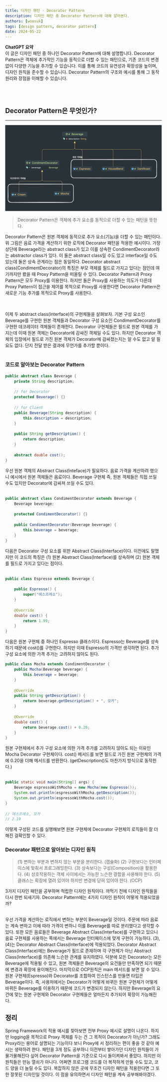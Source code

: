 ```yaml
---
title: 디자인 패턴 - Decorator Pattern
description: 디자인 패턴 중 Decorator Pattern에 대해 알아본다.
authors: [woosuk]
tags: [design pattern, decorator pattern]
date: 2024-05-22
---
```

**ChatGPT 요약**   
이 글은 디자인 패턴 중 하나인 Decorator Pattern에 대해 설명합니다. Decorator Pattern은 객체에 추가적인 기능을 동적으로 더할 수 있는 패턴으로, 기존 코드의 변경 없이 다양한 기능을 추가할 수 있습니다. 이를 통해 코드의 유연성과 확장성을 높이며, 디자인 원칙을 준수할 수 있습니다. Decorator Pattern의 구조와 예시를 통해 그 동작 원리와 장점을 이해할 수 있습니다.
<!-- truncate -->
<br></br>


## Decorator Pattern은 무엇인가?
---
![decorator-pattern.jpg](img/decorator-pattern.jpg)
> Decorator Pattern은 객체에 추가 요소를 동적으로 더할 수 있는 패턴을 뜻한다.  

Decorator Pattern은 원본 객체에 동적으로 추가 요소(기능)을 더할 수 있는 패턴이다. 
위 그림은 음료 가격을 계산하기 위한 로직에 Decorator 패턴을 적용한 예시이다. 
가장 상단에 Beverage라는 abstract class가 있고 이를 상속한 CondimentDecorator라는 abstractor class가 있다.
이 둘은 abstract class일 수도 있고 interface일 수도 있는데 둘은 상속 관계라는 점은 동일하다. 
Decorator abstract class(CondimentDecorator)의 특징은 부모 객체를 필드로 가지고 있다는 점인데 여기까지만 봤을 때 Proxy Pattern을 떠올릴 수 있다. 
Decorator Pattern과 Proxy Pattern은 모두 Proxy를 이용한다. 하지만 둘은 Proxy를 사용하는 의도가 다른데 Proxy Pattern이 접근을 제어를 목적으로 Proxy를 사용한다면 Decorator Pattern은 새로운 기능 추가를 목적으로 Proxy를 사용한다.   
<br></br>

이제 두 abstract class(interface)의 구현체들을 살펴보자. 
기본 구성 요소인 Beverage를 구현한 원본 객체들과 Decorator 구성 요소인 CondimentDecorator를 구현한 데코레이터 객체들이 존재한다. 
Decorator 구현체들은 필드로 원본 객체를 가지는데 이때 원본 객체는 Decorator에 감싸진 객체일 수도 있다. 하지만 Decorator 객체의 입장에서 필드로 가진 원본 객체가 Decorator에 감싸졌는지는 알 수도 없고 알 필요도 없다. 
단지 전달 받은 결과에 무언가를 추가할 뿐이다.
<br></br>

### 코드로 알아보는 Decorator Pattern
```java
public abstract class Beverage {
    private String description;

    // for Decorator
    protected Beverage() {}

    // for Client
    public Beverage(String description) {
        this.description = description;
    }

    public String getDescription() {
        return description;
    }

    abstract double cost();
}
```
우선 원본 객체의 Abstract Class(Inteface)가 필요하다. 음료 가격을 계산하려 했으니 예시에서 원본 객체들은 음료이다. Beverage 구현체 즉, 원본 객체들은 직접 쓰일 수도 있지만 Decorator에 감싸져 쓰일 수도 있다.
<br></br>

```java
public abstract class CondimentDecorator extends Beverage {
    Beverage beverage;

    protected CondimentDecorator() {}

    public CondimentDecorator(Beverage beverage) {
        this.beverage = beverage;
    }
}
```
다음은 Decorator 구성 요소를 위한 Abstract Class(Interface)이다. 이전에도 말했지만 이 코드의 특징은 (1) 원본 Abstract Class(Interface)를 상속하며 (2) 원본 객체를 필드로 가지고 있다는 점이다.
<br></br>

```java
public class Espresso extends Beverage {

    public Espresso() {
        super("에스프레소");
    }

    @Override
    double cost() {
        return 1.99;
    }
}
```
다음은 원본 구현체 중 하나인 Espresso 클래스이다. Espresso는 Beverage를 상속하기 때문에 cost()를 구현한다. 하지만 이때 Espresso의 가격만 생각하면 된다. 추가 구성 요소에 의한 가격 추가는 고려하지 않아도 된다.

```java
public class Mocha extends CondimentDecorator {
    public Mocha(Beverage beverage) {
        this.beverage = beverage;
    }

    @Override
    public String getDescription() {
        return beverage.getDescription() + ", 모카";
    }

    @Override
    double cost() {
        return beverage.cost() + 0.20;
    }
}

```
원본 구현체에서 추가 구성 요소에 의한 가격 추가를 고려하지 않아도 되는 이유인 Mocha Decorator 구현체이다. 
cost() 메서드를 보면 필드로 가진 원본 구현체의 가격에 0.20을 더해 메서드를 반환한다. (getDescription()도 마찬가지 방식으로 동작한다.)
<br></br>

```java
public static void main(String[] args) {
    Beverage espressoWithMocha = new Mocha(new Espresso());
    System.out.println(espressoWithMocha.getDescription());
    System.out.println(espressoWithMocha.cost());
}

// 에스프레소, 모카
// 2.19
```
이렇게 구성된 코드를 실행해보면 원본 구현체에 Decorator 구현체의 로직들이 잘 더해진 걸확인할 수 있다.

### Decorator 패턴으로 알아보는 디자인 원칙
> (1) 변하는 부분과 변하지 않는 부분을 분리한다. (캡슐화)
> (2) 구현보다는 인터페이스에 맞춰서 프로그래밍한다.
> (3) 상속보다는 구성(Composition)을 활용한다.
> (4) 상호작용하는 객체 사이에서는 가능한 느슨한 결합을 사용해야 한다.
> (5) 클래스는 확장에 열려 있어야 하지만 변경에 닫혀 있어야 한다. (OCP)

3가지 디자인 패턴을 공부하며 적립한 디자인 원칙이다. 까먹기 전에 디자인 원칙들을 다시 한번 되새기자. Decorator Pattern에는 4가지 디자인 원칙이 어떻게 적용되었을까?
<br></br>

우선 가격을 계산하는 로직에서 변하는 부분이 Beverage일 것이다. 주문에 따라 음료는 계속 변하고 이에 따라 가격이 변하니 이를 Beverage를 따로 분리했다고 생각할 수 있다. 
또한 모든 음료들은 Beverage Abstract Class(Interface)를 구현하고 있으니 음료 구현체를 사용하는 쪽에서는 Beverage 인터페이스에 맞게 구현이 가능하다. 
(3), (4)는 Decorator Abstract Class(Interface)에 적용되었다. 
Decorator Abstract Class(Interface)에는 Beverage가 필드로 존재하며 각 구현체가 아닌 Abstract Class(Interface)를 의존해 느슨한 관계를 유지하였다. 
덕분에 모든 Decorator는 모든 Beverage에 적용될 수 있고, 원본 객체들은 Beverage의 요건들만 만족하면 되기 때문에 변경과 확장에 용이해진다. 마지막으로 OCP원칙은 main 메서드를 보면 알 수 있다. 원본 구현체(Espresso)와 Decorator를 조합하여 인스턴스를 만들면 타입은 Beverage이다. 
즉, 사용처에서는 Decorator가 어떻게 바뀌든 원본 구현체가 어떻게 바뀌든 Beverage를 이용하기 때문에 코드가 변경되지 않는다. 하지만 Beverage의 요건에 맞는 원본 구현체와 Decorator 구현체들은 얼마든지 추가되어 확장이 가능해진다.


## 정리
Spring Framework의 적용 예시를 찾아보면 전부 Proxy 예시로 설명이 나온다. 하지만 logging을 목적으로 Proxy 객체를 두는 건 그 목적이 Decorator가 아닌가? 그래도 Proxy라는 용어로 설명되는 기능이다 보니 Proxy에
서 정리하는 편이 좋을 것 같아 예시는 생략하려 한다. 패턴을 3개 정도 공부하니 이전부터 쌓아가던 디자인 원칙들이 가물가물해진다 싶어 Decorator Pattern을 기준으로 다시 돌이켜봐서 좋았다. 하지만 이 원칙들은 만능 열쇠가 아니다. 
어쩌면 프로그램 코드를 더 복작하게 만들 수도 있고, 코드 양을 더 늘릴 수도 있다. 복잡하지 않은 곳에 무조건 디자인 패턴을 적용한다면 그 또한 잘못된 디자인일 것이다. 이 점을 유의하면서 디자인 패턴을 계속 공부해봐야겠다.
